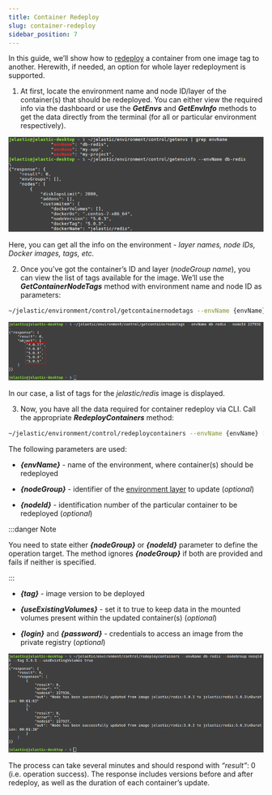```yaml
---
title: Container Redeploy
slug: container-redeploy
sidebar_position: 7
---
```


<!-- ## CLI Tutorial: Container Redeploy -->

In this guide, we’ll show how to [redeploy](/category/container-deployment) a container from one image tag to another. Herewith, if needed, an option for whole layer redeployment is supported.

1. At first, locate the environment name and node ID/layer of the container(s) that should be redeployed. You can either view the required info via the dashboard or use the **_GetEnvs_** and **_GetEnvInfo_** methods to get the data directly from the terminal (for all or particular environment respectively).

<div style={{
    display:'flex',
    justifyContent: 'center',
    margin: '0 0 1rem 0'
}}>

![Locale Dropdown](./img/ContainerRedeploy/01--cli-get-environment-names-and-info.png)

</div>

Here, you can get all the info on the environment - _layer names, node IDs, Docker images, tags, etc._

2. Once you’ve got the container’s ID and layer (_nodeGroup name_), you can view the list of tags available for the image. We’ll use the **_GetContainerNodeTags_** method with environment name and node ID as parameters:

```bash
~/jelastic/environment/control/getcontainernodetags --envName {envName} --nodeId {nodeId}
```

<div style={{
    display:'flex',
    justifyContent: 'center',
    margin: '0 0 1rem 0'
}}>

![Locale Dropdown](./img/ContainerRedeploy/02--cli-view-available-tags-for-node.png)

</div>

In our case, a list of tags for the _jelastic/redis_ image is displayed.

3. Now, you have all the data required for container redeploy via CLI. Call the appropriate **_RedeployContainers_** method:

```bash
~/jelastic/environment/control/redeploycontainers --envName {envName} [--nodeGroup {nodeGroup}] [--nodeId {nodeId}] --tag {tag} [--useExistingVolumes {useExistingVolumes}] [--login {login}] [--password {password}]
```

The following parameters are used:

- **_{envName}_** - name of the environment, where container(s) should be redeployed

- **_{nodeGroup}_** - identifier of the [environment layer](https://docs.cloudscripting.com/creating-manifest/selecting-containers/#all-containers-by-group) to update (_optional_)

- **_{nodeId}_** - identification number of the particular container to be redeployed (_optional_)

:::danger Note

You need to state either **_{nodeGroup}_** or **_{nodeId}_** parameter to define the operation target. The method ignores **_{nodeGroup}_** if both are provided and fails if neither is specified.

:::

- **_{tag}_** - image version to be deployed

- **_{useExistingVolumes}_** - set it to true to keep data in the mounted volumes present within the updated container(s) (_optional_)

- **_{login}_** and **_{password}_** - credentials to access an image from the private registry (_optional_)

<div style={{
    display:'flex',
    justifyContent: 'center',
    margin: '0 0 1rem 0'
}}>

![Locale Dropdown](./img/ContainerRedeploy/03--cli-redeploy-containers.png)

</div>

The process can take several minutes and should respond with _“result”_: 0 (i.e. operation success). The response includes versions before and after redeploy, as well as the duration of each container’s update.
